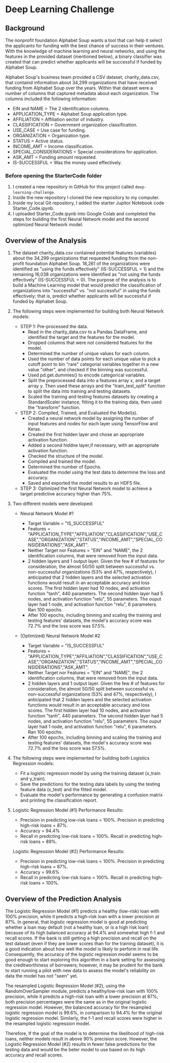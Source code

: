 # Deep Learning Challenge 

## Background

The nonprofit foundation Alphabet Soup wants a tool that can help it select the applicants for funding with the best chance of success in their ventures.  With the knowledge of machine learning and neural networks, and using the features in the provided dataset (mentioned below), a binary classifier was created that can predict whether applicants will be successful if funded by Alphabet Soup.

Alphabet Soup's business team provided a CSV dataset, charity_data.csv, that containd information about 34,299 organizations that have received funding from Alphabet Soup over the years.  Within that dataset were a number of columns that captured metadata about each organization.  The columns included the following information:
   - EIN and NAME = The 2 identification columns.
   - APPLICATION_TYPE = Alphabet Soup application type.
   - AFFILIATION = Affiliation sector of industry.
   - CLASSIFICATION = Government organization classification.
   - USE_CASE = Use case for funding.
   - ORGANIZATION = Organization type.
   - STATUS = Active status.
   - INCOME_AMT = Income classification.
   - SPECIAL_CONSIDERATIONS = Special considerations for application.
   - ASK_AMT = Funding amount requested.
   - IS-SUCCESSFUL = Was the money used effectively.

### Before opening the StarterCode folder

1. I created a new repository in GitHub for this project called `deep-learning-challenge`. 
2. Inside the new repository I cloned the new repository to my computer.
3. Inside my local Git repository, I added the starter Jupitor Notebook code Starter_Code.ipynb.
4. I uploaded Starter_Code.ipynb into Google Colab and completed the steps for building the first Neural Network model and the second optimized Neural Network model.

## Overview of the Analysis

1. The dataset charity_data.csv contained potential features (variables) about the 34,299 organizations that requested funding from the non-profit foundation Alphabet Soup. 18,261 of the organizations were identified as "using the funds effectively" (IS-SUCCESSFUL = 1) and the remaining 16,038 organizations were identified as "not using the funds effectively" (IS-SUCCESSFUL = 0).  The purpose of the analysis is to build a Machine Learning model that would predict the classification of organizations into "successful" vs. "not successful" in using the funds effectively; that is, predict whether applicants will be successful if funded by Alphabet Soup.

2. The following steps were implemented for building both Neural Network models:
   - STEP 1: Pre-processed the data.
      * Read in the charity_data.csv to a Pandas DataFrame, and identified the target and the features for the model.
      * Dropped columns that were not considered features for the model.
      * Determined the number of unique values for each column.
      * Used the number of data points for each unique value to pick a cutoff point to bin "rare" categorial variables together in a new value "other", and checked if the           binning was successful.
      * Used pd.get.dummies() to encode categorical variables.
      * Split the preprocessed data into a features array x, and a target array y.  Then used these arrays and the "train_test_split" function to split the data into                training and testing datasets.
      * Scaled the training and testing features datasets by creating a StandardScaler instance, fitting it to the training data, then used the "transform" function.     
   - STEP 2: Compiled, Trained, and Evaluated the Model(s).
      * Created a neural network model by assigning the number of input features and nodes for each layer using TensorFlow and Keras.
      * Created the first hidden layer and chose an appropriate activation function.
      * Added a second hiddne layer,if necessary, with an appropriate activation function.
      * Checked the structure of the model.
      * Compiled and trained the model.
      * Determined the number of Epochs.
      * Evaluated the model using the test data to determine the loss and accuracy.
      * Saved and exported the model results to an HDF5 file.
   - STEP 3: Optimized the first Neural Network model to achieve a target predictive accuracy higher than 75%.
     
3. Two different models were developed:
   - Neural Network Model #1
     * Target Variable = "IS_SUCCESSFUL"
     * Features = "APPLICATION_TYPE","AFFILIATION","CLASSIFICATION","USE_CASE","ORGANIZATION","STATUS","INCOME_AMT","SPECIAL_CONSIDERATIONS","ASK_AMT".
     * Neither Target nor Features = "EIN" and "NAME", the 2 identification columns, that were removed from the input data.
     * 2 hidden layers and 1 output layer.  Given the few # of features for consideration, the almost 50/50 split between successful vs. non-successful organizations (53%          and 47%, respectively), I anticipated that 2 hidden layers and the selected activation functions would result in an acceptable accuracy and loss scores.
          The first hidden layer had 10 nodes, and activation function "tanh", 440 parameters.
          The second hidden layer had 5 nodes, and activation function "relu", 55 parameters.
          The ouput layer had 1 node, and activation function "relu", 6 parameters.
          Ran 100 epochs.
     * After 100 epochs, including binning and scaling the training and testing features' datasets, the model's accuracy score was 72.7% and the loss score was 57.5%.
      
   - (Optimized) Neural Network Model #2
     * Target Variable = "IS_SUCCESSFUL"
     * Features = "APPLICATION_TYPE","AFFILIATION","CLASSIFICATION","USE_CASE","ORGANIZATION","STATUS","INCOME_AMT","SPECIAL_CONSIDERATIONS","ASK_AMT".
     * Neither Target nor Features = "EIN" and "NAME", the 2 identification columns, that were removed from the input data.
     * 2 hidden layers and 1 output layer.  Given the few # of features for consideration, the almost 50/50 split between successful vs. non-successful organizations (53%          and 47%, respectively), I anticipated that 2 hidden layers and the selected activation functions would result in an acceptable accuracy and loss scores.
          The first hidden layer had 10 nodes, and activation function "tanh", 440 parameters.
          The second hidden layer had 5 nodes, and activation function "relu", 55 parameters.
          The ouput layer had 1 node, and activation function "relu", 6 parameters.
          Ran 100 epochs.
     * After 100 epochs, including binning and scaling the training and testing features' datasets, the model's accuracy score was 72.7% and the loss score was 57.5%.
4. The following steps were implemented for building both Logistics Regression models:
   - Fit a logistic regression model by using the training dataset (x_train and y_train).
   - Save the predictions for the testing data labels by using the testing feature data (x_test) and the fitted model.
   - Evaluate the model's performance by generating a confusion matrix and printing the classification report.

5. Logistic Regression Model (#1) Performance Results:
   - Precision in predicting low-risk loans = 100%.  Precision in predicting high-risk loans = 87%.
   - Accuracy = 94.4%
   - Recall in predicting low-risk loans = 100%.  Recall in predicting high-risk loans = 89%.
  
   Logistic Regression Model (#2) Performance Results:
   - Precision in predicting low-risk loans = 100%.  Precision in predicting high-risk loans = 87%.
   - Accuracy = 99.6%
   - Recall in predicting low-risk loans = 100%.  Recall in predicting high-risk loans = 100%.
     
## Overview of the Prediction Analysis

The Logistic Regression Model (#1) predicts a healthy (low-risk) loan with 100% precision, while it predicts a high-risk loan with a lower precision at 87%. In general,  that logistic regression model is good at predicting whether a loan may default (not a healthy loan, or is a high risk loan) because of its high balanced accuracy at 94.4% and somewhat high f-1 and recall scores. If the bank is still getting a high precision and recall on the test dataset (even if they are lower scores than for the training dataset), it is a good indication about how well the model is likely to perform in real life.  Consequently, the accuracy of the logistic regression model seems to be good enough to start exploring this algorithm in a bank setting for assessing the creditworthiness of borrowers; however, it may be prudent for the bank to start running a pilot with new data to assess the model's reliability on data the model has not "seen" yet.   

The resampled Logistic Regression Model (#2), using the RandomOverSampler module, predicts a healthy/low-risk loan with 100% precision, while it predicts a high-risk loan with a lower precision at 87%; both precision percentages were the same as in the original logistic regression model. However, the balanced accuracy for the resampled logistic regression model is 99.6%, in comparison to 94.4% for the original logistic regression model.  Similarly, the f-1 and recall scores were higher in the resampled logistic regression model.

Therefore, If the goal of the model is to determine the likelihood of high-risk loans, neither models result in above 90% precision score. However, the Logistic Regression Model (#2) results in fewer false predictions for the testing data and would be the beter model to use based on its high accuracy and recall scores.
